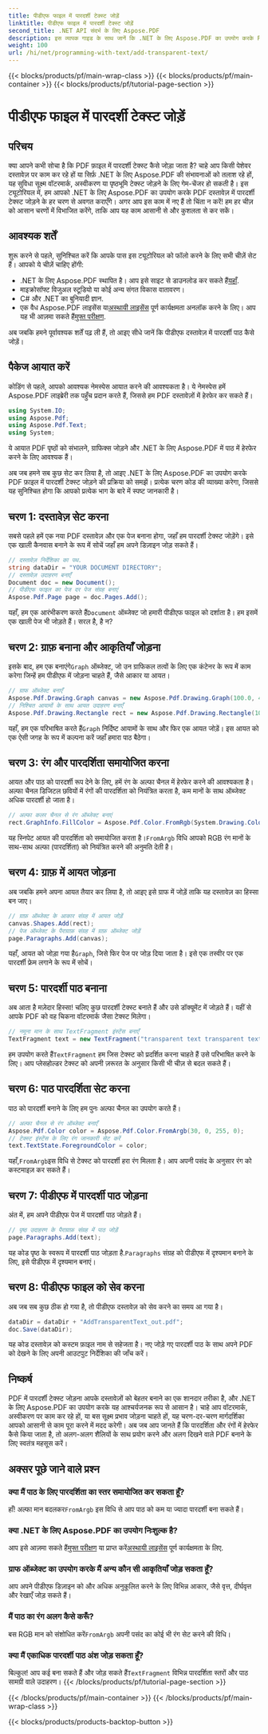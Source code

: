 ```yaml
---
title: पीडीएफ फाइल में पारदर्शी टेक्स्ट जोड़ें
linktitle: पीडीएफ फाइल में पारदर्शी टेक्स्ट जोड़ें
second_title: .NET API संदर्भ के लिए Aspose.PDF
description: इस व्यापक गाइड के साथ जानें कि .NET के लिए Aspose.PDF का उपयोग करके PDF में आसानी से पारदर्शी टेक्स्ट कैसे जोड़ें। पूर्ण पारदर्शिता प्राप्त करने के लिए चरण-दर-चरण निर्देश।
weight: 100
url: /hi/net/programming-with-text/add-transparent-text/
---
```


{{< blocks/products/pf/main-wrap-class >}}
{{< blocks/products/pf/main-container >}}
{{< blocks/products/pf/tutorial-page-section >}}

# पीडीएफ फाइल में पारदर्शी टेक्स्ट जोड़ें

## परिचय

क्या आपने कभी सोचा है कि PDF फ़ाइल में पारदर्शी टेक्स्ट कैसे जोड़ा जाता है? चाहे आप किसी पेशेवर दस्तावेज़ पर काम कर रहे हों या सिर्फ़ .NET के लिए Aspose.PDF की संभावनाओं को तलाश रहे हों, यह सुविधा सूक्ष्म वॉटरमार्क, अस्वीकरण या पृष्ठभूमि टेक्स्ट जोड़ने के लिए गेम-चेंजर हो सकती है। इस ट्यूटोरियल में, हम आपको .NET के लिए Aspose.PDF का उपयोग करके PDF दस्तावेज़ में पारदर्शी टेक्स्ट जोड़ने के हर चरण से अवगत कराएँगे। अगर आप इस काम में नए हैं तो चिंता न करें! हम हर चीज़ को आसान चरणों में विभाजित करेंगे, ताकि आप यह काम आसानी से और कुशलता से कर सकें।

## आवश्यक शर्तें

शुरू करने से पहले, सुनिश्चित करें कि आपके पास इस ट्यूटोरियल को फॉलो करने के लिए सभी चीज़ें सेट हैं। आपको ये चीज़ें चाहिए होंगी:

-  .NET के लिए Aspose.PDF स्थापित है। आप इसे साइट से डाउनलोड कर सकते हैं[यहाँ](https://releases.aspose.com/pdf/net/).
- माइक्रोसॉफ्ट विजुअल स्टूडियो या कोई अन्य संगत विकास वातावरण।
- C# और .NET का बुनियादी ज्ञान.
-  एक वैध Aspose.PDF लाइसेंस या[अस्थायी लाइसेंस](https://purchase.aspose.com/temporary-license/) पूर्ण कार्यक्षमता अनलॉक करने के लिए। आप यह भी आज़मा सकते हैं[मुफ्त परीक्षण](https://releases.aspose.com/).

अब जबकि हमने पूर्वावश्यक शर्तें पढ़ ली हैं, तो आइए सीधे जानें कि पीडीएफ दस्तावेज़ में पारदर्शी पाठ कैसे जोड़ें।

## पैकेज आयात करें

कोडिंग से पहले, आपको आवश्यक नेमस्पेस आयात करने की आवश्यकता है। ये नेमस्पेस हमें Aspose.PDF लाइब्रेरी तक पहुँच प्रदान करते हैं, जिससे हम PDF दस्तावेज़ों में हेरफेर कर सकते हैं।

```csharp
using System.IO;
using Aspose.Pdf;
using Aspose.Pdf.Text;
using System;
```

ये आयात PDF पृष्ठों को संभालने, ग्राफिक्स जोड़ने और .NET के लिए Aspose.PDF में पाठ में हेरफेर करने के लिए आवश्यक हैं।

अब जब हमने सब कुछ सेट कर लिया है, तो आइए .NET के लिए Aspose.PDF का उपयोग करके PDF फ़ाइल में पारदर्शी टेक्स्ट जोड़ने की प्रक्रिया को समझें। प्रत्येक चरण कोड की व्याख्या करेगा, जिससे यह सुनिश्चित होगा कि आपको प्रत्येक भाग के बारे में स्पष्ट जानकारी है।

## चरण 1: दस्तावेज़ सेट करना

सबसे पहले हमें एक नया PDF दस्तावेज़ और एक पेज बनाना होगा, जहाँ हम पारदर्शी टेक्स्ट जोड़ेंगे। इसे एक खाली कैनवास बनाने के रूप में सोचें जहाँ हम अपने डिज़ाइन जोड़ सकते हैं।

```csharp
// दस्तावेज़ निर्देशिका का पथ.
string dataDir = "YOUR DOCUMENT DIRECTORY";
// दस्तावेज़ उदाहरण बनाएँ
Document doc = new Document();
// पीडीएफ फाइल का पेज दर पेज संग्रह बनाएं
Aspose.Pdf.Page page = doc.Pages.Add();
```

 यहाँ, हम एक आरंभीकरण करते हैं`Document` ऑब्जेक्ट जो हमारी पीडीएफ फाइल को दर्शाता है। हम इसमें एक खाली पेज भी जोड़ते हैं। सरल है, है न?

## चरण 2: ग्राफ़ बनाना और आकृतियाँ जोड़ना

 इसके बाद, हम एक बनाएंगे`Graph` ऑब्जेक्ट, जो उन ग्राफिकल तत्वों के लिए एक कंटेनर के रूप में काम करेगा जिन्हें हम पीडीएफ में जोड़ना चाहते हैं, जैसे आकार या आयत।

```csharp
// ग्राफ ऑब्जेक्ट बनाएँ
Aspose.Pdf.Drawing.Graph canvas = new Aspose.Pdf.Drawing.Graph(100.0, 400.0);
// निश्चित आयामों के साथ आयत उदाहरण बनाएँ
Aspose.Pdf.Drawing.Rectangle rect = new Aspose.Pdf.Drawing.Rectangle(100, 100, 400, 400);
```

 यहाँ, हम एक परिभाषित करते हैं`Graph` निर्दिष्ट आयामों के साथ और फिर एक आयत जोड़ें। इस आयत को एक ऐसी जगह के रूप में कल्पना करें जहाँ हमारा पाठ बैठेगा।

## चरण 3: रंग और पारदर्शिता समायोजित करना

आयत और पाठ को पारदर्शी रूप देने के लिए, हमें रंग के अल्फा चैनल में हेरफेर करने की आवश्यकता है। अल्फा चैनल डिजिटल छवियों में रंगों की पारदर्शिता को नियंत्रित करता है, कम मानों के साथ ऑब्जेक्ट अधिक पारदर्शी हो जाता है।

```csharp
// अल्फा कलर चैनल से रंग ऑब्जेक्ट बनाएं
rect.GraphInfo.FillColor = Aspose.Pdf.Color.FromRgb(System.Drawing.Color.FromArgb(128, System.Drawing.Color.FromArgb(12957183)));
```

 यह स्निपेट आयत की पारदर्शिता को समायोजित करता है।`FromArgb` विधि आपको RGB रंग मानों के साथ-साथ अल्फा (पारदर्शिता) को नियंत्रित करने की अनुमति देती है।

## चरण 4: ग्राफ़ में आयत जोड़ना

अब जबकि हमने अपना आयत तैयार कर लिया है, तो आइए इसे ग्राफ में जोड़ें ताकि यह दस्तावेज़ का हिस्सा बन जाए।

```csharp
// ग्राफ़ ऑब्जेक्ट के आकार संग्रह में आयत जोड़ें
canvas.Shapes.Add(rect);
// पेज ऑब्जेक्ट के पैराग्राफ़ संग्रह में ग्राफ़ ऑब्जेक्ट जोड़ें
page.Paragraphs.Add(canvas);
```

 यहाँ, आयत को जोड़ा गया है`Graph`, जिसे फिर पेज पर जोड़ दिया जाता है। इसे एक तस्वीर पर एक पारदर्शी फ्रेम लगाने के रूप में सोचें।

## चरण 5: पारदर्शी पाठ बनाना

अब आता है मज़ेदार हिस्सा! चलिए कुछ पारदर्शी टेक्स्ट बनाते हैं और उसे डॉक्यूमेंट में जोड़ते हैं। यहीं से आपके PDF को वह चिकना वॉटरमार्क जैसा टेक्स्ट मिलेगा।

```csharp
// नमूना मान के साथ TextFragment इंस्टेंस बनाएँ
TextFragment text = new TextFragment("transparent text transparent text transparent text...");
```

 हम उपयोग करते हैं`TextFragment` हम जिस टेक्स्ट को प्रदर्शित करना चाहते हैं उसे परिभाषित करने के लिए। आप प्लेसहोल्डर टेक्स्ट को अपनी ज़रूरत के अनुसार किसी भी चीज़ से बदल सकते हैं।

## चरण 6: पाठ पारदर्शिता सेट करना

पाठ को पारदर्शी बनाने के लिए हम पुनः अल्फा चैनल का उपयोग करते हैं।

```csharp
// अल्फा चैनल से रंग ऑब्जेक्ट बनाएँ
Aspose.Pdf.Color color = Aspose.Pdf.Color.FromArgb(30, 0, 255, 0);
// टेक्स्ट इंस्टेंस के लिए रंग जानकारी सेट करें
text.TextState.ForegroundColor = color;
```

 यहाँ,`FromArgb`इस विधि से टेक्स्ट को पारदर्शी हरा रंग मिलता है। आप अपनी पसंद के अनुसार रंग को कस्टमाइज़ कर सकते हैं।

## चरण 7: पीडीएफ में पारदर्शी पाठ जोड़ना

अंत में, हम अपने पीडीएफ पेज में पारदर्शी पाठ जोड़ते हैं।

```csharp
// पृष्ठ उदाहरण के पैराग्राफ़ संग्रह में पाठ जोड़ें
page.Paragraphs.Add(text);
```

 यह कोड पृष्ठ के स्वरूप में पारदर्शी पाठ जोड़ता है.`Paragraphs` संग्रह को पीडीएफ में दृश्यमान बनाने के लिए, इसे पीडीएफ में दृश्यमान बनाएं।

## चरण 8: पीडीएफ फाइल को सेव करना

अब जब सब कुछ ठीक हो गया है, तो पीडीएफ दस्तावेज़ को सेव करने का समय आ गया है।

```csharp
dataDir = dataDir + "AddTransparentText_out.pdf";
doc.Save(dataDir);
```

यह कोड दस्तावेज़ को कस्टम फ़ाइल नाम से सहेजता है। नए जोड़े गए पारदर्शी पाठ के साथ अपने PDF को देखने के लिए अपनी आउटपुट निर्देशिका की जाँच करें।

## निष्कर्ष

PDF में पारदर्शी टेक्स्ट जोड़ना आपके दस्तावेज़ों को बेहतर बनाने का एक शानदार तरीका है, और .NET के लिए Aspose.PDF का उपयोग करके यह आश्चर्यजनक रूप से आसान है। चाहे आप वॉटरमार्क, अस्वीकरण पर काम कर रहे हों, या बस सूक्ष्म प्रभाव जोड़ना चाहते हों, यह चरण-दर-चरण मार्गदर्शिका आपको आसानी से काम पूरा करने में मदद करेगी। अब जब आप जानते हैं कि पारदर्शिता और रंगों में हेरफेर कैसे किया जाता है, तो अलग-अलग शैलियों के साथ प्रयोग करने और अलग दिखने वाले PDF बनाने के लिए स्वतंत्र महसूस करें।

## अक्सर पूछे जाने वाले प्रश्न

### क्या मैं पाठ के लिए पारदर्शिता का स्तर समायोजित कर सकता हूँ?  
 हाँ! अल्फा मान बदलकर`FromArgb` इस विधि से आप पाठ को कम या ज्यादा पारदर्शी बना सकते हैं।

### क्या .NET के लिए Aspose.PDF का उपयोग निःशुल्क है?  
 आप इसे आज़मा सकते हैं[मुफ्त परीक्षण](https://releases.aspose.com/) या प्राप्त करें[अस्थायी लाइसेंस](https://purchase.aspose.com/temporary-license/) पूर्ण कार्यक्षमता के लिए.

### ग्राफ ऑब्जेक्ट का उपयोग करके मैं अन्य कौन सी आकृतियाँ जोड़ सकता हूँ?  
आप अपने पीडीएफ डिज़ाइन को और अधिक अनुकूलित करने के लिए विभिन्न आकार, जैसे वृत्त, दीर्घवृत्त और रेखाएँ जोड़ सकते हैं।

### मैं पाठ का रंग अलग कैसे करूँ?  
 बस RGB मान को संशोधित करें`FromArgb` अपनी पसंद का कोई भी रंग सेट करने की विधि।

### क्या मैं एकाधिक पारदर्शी पाठ अंश जोड़ सकता हूँ?  
बिल्कुल! आप कई बना सकते हैं और जोड़ सकते हैं`TextFragment` विभिन्न पारदर्शिता स्तरों और पाठ सामग्री वाले उदाहरण।
{{< /blocks/products/pf/tutorial-page-section >}}

{{< /blocks/products/pf/main-container >}}
{{< /blocks/products/pf/main-wrap-class >}}

{{< blocks/products/products-backtop-button >}}
